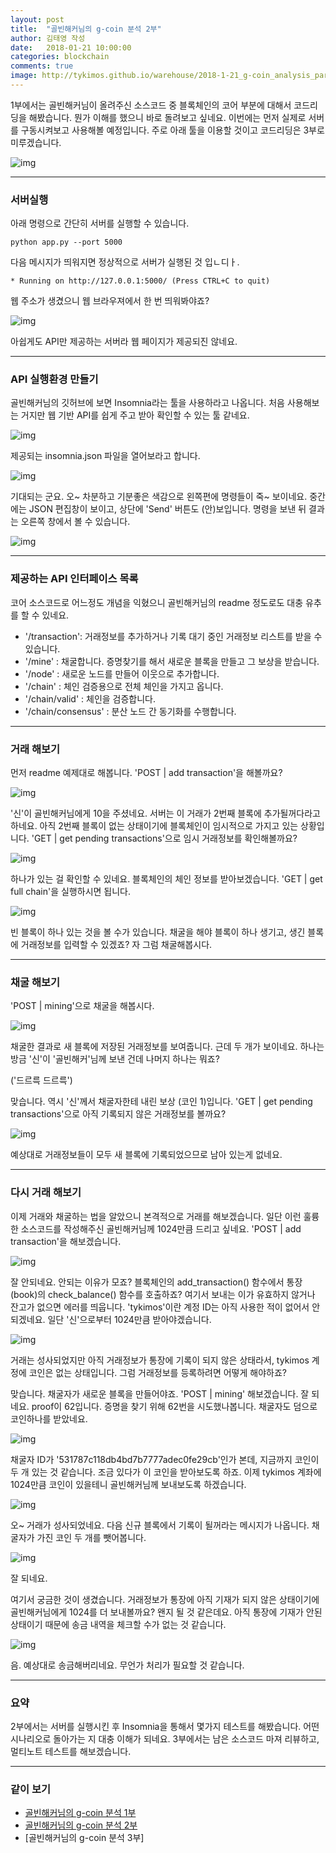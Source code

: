 ```yaml
---
layout: post
title:  "골빈해커님의 g-coin 분석 2부"
author: 김태영 작성
date:   2018-01-21 10:00:00
categories: blockchain
comments: true
image: http://tykimos.github.io/warehouse/2018-1-21_g-coin_analysis_part2_12.png
---
```

1부에서는 골빈해커님이 올려주신 소스코드 중 블록체인의 코어 부분에 대해서 코드리딩을 해봤습니다. 뭔가 이해를 했으니 바로 돌려보고 싶네요. 이번에는 먼저 실제로 서버를 구동시켜보고 사용해볼 예정입니다. 주로 아래 툴을 이용할 것이고 코드리딩은 3부로 미루겠습니다.

![img](http://tykimos.github.io/warehouse/2018-1-21_g-coin_analysis_part2_12.png)

---

### 서버실행

아래 명령으로 간단히 서버를 실행할 수 있습니다.

    python app.py --port 5000

다음 메시지가 띄워지면 정상적으로 서버가 실행된 것 입ㄴ디ㅏ.

    * Running on http://127.0.0.1:5000/ (Press CTRL+C to quit)
    
웹 주소가 생겼으니 웹 브라우져에서 한 번 띄워봐야죠?

![img](http://tykimos.github.io/warehouse/2018-1-21_g-coin_analysis_part2_1.png)

아쉽게도 API만 제공하는 서버라 웹 페이지가 제공되진 않네요. 

---
### API 실행환경 만들기

골빈해커님의 깃허브에 보면 Insomnia라는 툴을 사용하라고 나옵니다. 처음 사용해보는 거지만 웹 기반 API를 쉽게 주고 받아 확인할 수 있는 툴 같네요.

![img](http://tykimos.github.io/warehouse/2018-1-21_g-coin_analysis_part2_2.png)

제공되는 insomnia.json 파일을 열어보라고 합니다.

![img](http://tykimos.github.io/warehouse/2018-1-21_g-coin_analysis_part2_3.png)

기대되는 군요. 오~ 차분하고 기분좋은 색감으로 왼쪽편에 명령들이 죽~ 보이네요. 중간에는 JSON 편집창이 보이고, 상단에 'Send' 버튼도 (안)보입니다. 명령을 보낸 뒤 결과는 오른쪽 창에서 볼 수 있습니다.

![img](http://tykimos.github.io/warehouse/2018-1-21_g-coin_analysis_part2_4.png)

---
### 제공하는 API  인터페이스 목록

코어 소스코드로 어느정도 개념을 익혔으니 골빈해커님의 readme 정도로도 대충 유추를 할 수 있네요.

- '/transaction': 거래정보를 추가하거나 기록 대기 중인 거래정보 리스트를 받을 수 있습니다.
- '/mine' : 채굴합니다. 증명찾기를 해서 새로운 블록을 만들고 그 보상을 받습니다.
- '/node' : 새로운 노드를 만들어 이웃으로 추가합니다.
- '/chain' : 체인 검증용으로 전체 체인을 가지고 옵니다.
- '/chain/valid' : 체인을 검증합니다.
- '/chain/consensus' : 분산 노드 간 동기화를 수행합니다.

---
### 거래 해보기

먼저 readme 예제대로 해봅니다. 'POST | add transaction'을 해볼까요?

![img](http://tykimos.github.io/warehouse/2018-1-21_g-coin_analysis_part2_5.png)

'신'이 골빈해커님에게 10을 주셨네요. 서버는 이 거래가 2번째 블록에 추가될꺼다라고 하네요. 아직 2번째 블록이 없는 상태이기에 블록체인이 임시적으로 가지고 있는 상황입니다. 'GET | get pending transactions'으로 임시 거래정보를 확인해볼까요?

![img](http://tykimos.github.io/warehouse/2018-1-21_g-coin_analysis_part2_6.png)

하나가 있는 걸 확인할 수 있네요. 블록체인의 체인 정보를 받아보겠습니다. 'GET | get full chain'을 실행하시면 됩니다.

![img](http://tykimos.github.io/warehouse/2018-1-21_g-coin_analysis_part2_7.png)

빈 블록이 하나 있는 것을 볼 수가 있습니다. 채굴을 해야 블록이 하나 생기고, 생긴 블록에 거래정보를 입력할 수 있겠죠? 자 그럼 채굴해봅시다. 

---
### 채굴 해보기

'POST | mining'으로 채굴을 해봅시다.

![img](http://tykimos.github.io/warehouse/2018-1-21_g-coin_analysis_part2_8.png)

채굴한 결과로 새 블록에 저장된 거래정보를 보여줍니다. 근데 두 개가 보이네요. 하나는 방금 '신'이 '골빈해커'님께 보낸 건데 나머지 하나는 뭐죠? 

('드르륵 드르륵')

맞습니다. 역시 '신'께서 채굴자한테 내린 보상 (코인 1)입니다. 'GET | get pending transactions'으로 아직 기록되지 않은 거래정보를 볼까요?

![img](http://tykimos.github.io/warehouse/2018-1-21_g-coin_analysis_part2_9.png)

예상대로 거래정보들이 모두 새 블록에 기록되었으므로 남아 있는게 없네요.

---
### 다시 거래 해보기

이제 거래와 채굴하는 법을 알았으니 본격적으로 거래를 해보겠습니다. 일단 이런 훌륭한 소스코드를 작성해주신 골빈해커님께 1024만큼 드리고 싶네요. 'POST | add transaction'을 해보겠습니다.

![img](http://tykimos.github.io/warehouse/2018-1-21_g-coin_analysis_part2_10.png)

잘 안되네요. 안되는 이유가 모죠? 블록체인의 add_transaction() 함수에서 통장(book)의 check_balance() 함수를 호출하죠? 여기서 보내는 이가 유효하지 않거나 잔고가 없으면 에러를 띄웁니다. 'tykimos'이란 계정 ID는 아직 사용한 적이 없어서 안되겠네요. 일단 '신'으로부터 1024만큼 받아야겠습니다.

![img](http://tykimos.github.io/warehouse/2018-1-21_g-coin_analysis_part2_11.png)

거래는 성사되었지만 아직 거래정보가 통장에 기록이 되지 않은 상태라서, tykimos 계정에 코인은 없는 상태입니다. 그럼 거래정보를 등록하려면 어떻게 해야하죠?

맞습니다. 채굴자가 새로운 블록을 만들어야죠. 'POST | mining' 해보겠습니다. 잘 되네요. proof이 62입니다. 증명을 찾기 위해 62번을 시도했나봅니다. 채굴자도 덤으로 코인하나를 받았네요.

![img](http://tykimos.github.io/warehouse/2018-1-21_g-coin_analysis_part2_12.png)

채굴자 ID가 '531787c118db4bd7b7777adec0fe29cb'인가 본데, 지금까지 코인이 두 개 있는 것 같습니다. 조금 있다가 이 코인을 받아보도록 하죠. 이제  tykimos 계좌에 1024만큼 코인이 있을테니 골빈해커님께 보내보도록 하겠습니다.

![img](http://tykimos.github.io/warehouse/2018-1-21_g-coin_analysis_part2_13.png)

오~ 거래가 성사되었네요. 다음 신규 블록에서 기록이 될꺼라는 메시지가 나옵니다. 채굴자가 가진 코인 두 개를 뺏어봅니다.

![img](http://tykimos.github.io/warehouse/2018-1-21_g-coin_analysis_part2_14.png)

잘 되네요.

여기서 궁금한 것이 생겼습니다. 거래정보가 통장에 아직 기재가 되지 않은 상태이기에 골빈해커님에게 1024를 더 보내볼까요? 왠지 될 것 같은데요. 아직 통장에 기재가 안된 상태이기 때문에 송금 내역을 체크할 수가 없는 것 같습니다.

![img](http://tykimos.github.io/warehouse/2018-1-21_g-coin_analysis_part2_15.png)

음. 예상대로 송금해버리네요. 무언가 처리가 필요할 것 같습니다.

---

### 요약

2부에서는 서버를 실행시킨 후 Insomnia을 통해서 몇가지 테스트를 해봤습니다. 어떤 시나리오로 돌아가는 지 대충 이해가 되네요. 3부에서는 남은 소스코드 마져 리뷰하고, 멀티노트 테스트를 해보겠습니다.

---

### 같이 보기

* [골빈해커님의 g-coin 분석 1부](http://tykimos.github.io/warehouse/2018-1-22018-1-21_g-coin_analysis_part1)
* [골빈해커님의 g-coin 분석 2부](http://tykimos.github.io/warehouse/2018-1-22018-1-21_g-coin_analysis_part2)
* [골빈해커님의 g-coin 분석 3부]
